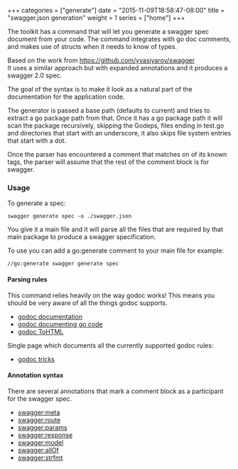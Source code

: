 +++
categories = ["generate"]
date = "2015-11-09T18:58:47-08:00"
title = "swagger.json generation"
weight = 1
series = ["home"]
+++

The toolkit has a command that will let you generate a swagger spec document from your code. 
The command integrates with go doc comments, and makes use of structs when it needs to know of
types.

<!--more-->

Based on the work from https://github.com/yvasiyarov/swagger  
It uses a similar approach but with expanded annotations and it produces a swagger 2.0 spec.

The goal of the syntax is to make it look as a natural part of the documentation for the application code.

The generator is passed a base path (defaults to current) and tries to extract a go package path from that.
Once it has a go package path it will scan the package recursively, skipping the Godeps, files ending in test.go and
directories that start with an underscore, it also skips file system entries that start with a dot.

Once the parser has encountered a comment that matches on of its known tags, the parser will assume that the rest of
the comment block is for swagger.

### Usage

To generate a spec:

```
swagger generate spec -o ./swagger.json
```

You give it a main file and it will parse all the files that are required by that main
package to produce a swagger specification.

To use you can add a go:generate comment to your main file for example:

```
//go:generate swagger generate spec
```

#### Parsing rules

This command relies heavily on the way godoc works! This means you should be very aware of all the things godoc
supports.

* [godoc documentation](https://godoc.org/golang.org/x/tools/cmd/godoc)
* [godoc documenting go code](http://blog.golang.org/godoc-documenting-go-code)
* [godoc ToHTML](https://golang.org/pkg/go/doc/#ToHTML)

Single page which documents all the currently supported godoc rules:

* [godoc tricks](https://godoc.org/github.com/fluhus/godoc-tricks)


#### Annotation syntax

There are several annotations that mark a comment block as a participant for the swagger spec.

* [swagger:meta](meta) 
* [swagger:route](route)
* [swagger:params](params)
* [swagger:response](response)
* [swagger:model](model)
* [swagger:allOf](allOf)
* [swagger:strfmt](strfmt)
